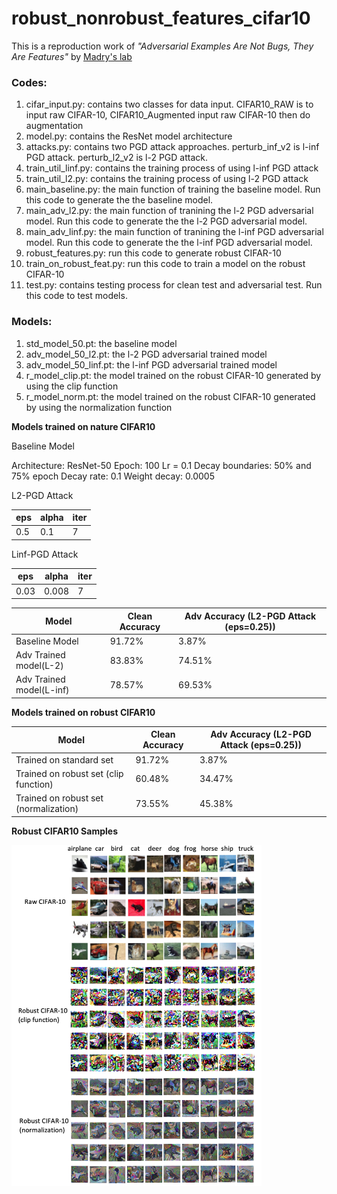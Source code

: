 # robust_nonrobust_features_cifar10

This is a reproduction work of *"Adversarial Examples Are Not Bugs, They Are Features"* by [Madry's lab](https://github.com/MadryLab/constructed-datasets)

### Codes:

1. cifar_input.py: contains two classes for data input. CIFAR10_RAW is to input raw CIFAR-10, CIFAR10_Augmented input raw CIFAR-10 then do augmentation
2. model.py: contains the ResNet model architecture
3. attacks.py: contains two PGD attack approaches. perturb_inf_v2 is l-inf PGD attack. perturb_l2_v2 is l-2 PGD attack.
4. train_util_linf.py: contains the training process of using l-inf PGD attack
5. train_util_l2.py: contains the training process of using l-2 PGD attack
6. main_baseline.py: the main function of training the baseline model. Run this code to generate the the baseline model.
7. main_adv_l2.py: the main function of tranining the l-2 PGD adversarial model. Run this code to generate the the l-2 PGD adversarial model.
8. main_adv_linf.py: the main function of tranining the l-inf PGD adversarial model. Run this code to generate the the l-inf PGD adversarial model.
9. robust_features.py: run this code to generate robust CIFAR-10
10. train_on_robust_feat.py: run this code to train a model on the robust CIFAR-10
11. test.py: contains testing process for clean test and adversarial test. Run this code to test models.

### Models:
1. std_model_50.pt: the baseline model
2. adv_model_50_l2.pt: the l-2 PGD adversarial trained model
3. adv_model_50_linf.pt: the l-inf PGD adversarial trained model
4. r_model_clip.pt: the model trained on the robust CIFAR-10 generated by using the clip function
5. r_model_norm.pt: the model trained on the robust CIFAR-10 generated by using the normalization function


**Models trained on nature CIFAR10**

Baseline Model

Architecture: ResNet-50 
Epoch: 100 
Lr = 0.1 
Decay boundaries: 50% and 75% epoch
Decay rate: 0.1 
Weight decay: 0.0005

L2-PGD Attack

|eps|alpha|iter|
|---|-----|----|
|0.5|0.1|7|

Linf-PGD Attack

|eps|alpha|iter|
|---|-----|----|
|0.03|0.008|7|

|Model|Clean Accuracy|Adv Accuracy (L2-PGD Attack (eps=0.25))|
|-----|--------------|------------|
|Baseline Model|91.72%|3.87%|
|Adv Trained model(L-2)|83.83%|74.51%|
|Adv Trained model(L-inf)|78.57%|69.53%|


**Models trained on robust CIFAR10**

|Model|Clean Accuracy|Adv Accuracy (L2-PGD Attack (eps=0.25))|
|-----|--------------|------------|
|Trained on standard set|91.72%|3.87%|
|Trained on robust set (clip function)|60.48%|34.47%|
|Trained on robust set (normalization)|73.55%|45.38%|

**Robust CIFAR10 Samples**

<img src="./pics/images.png" width=400>

